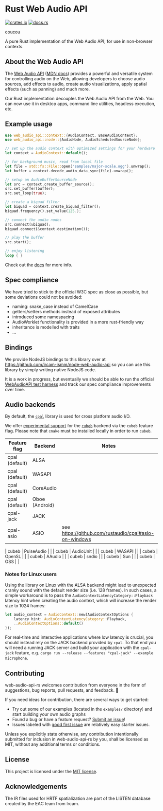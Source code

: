# Rust Web Audio API

[![crates.io](https://img.shields.io/crates/v/web-audio-api.svg)](https://crates.io/crates/web-audio-api)
[![docs.rs](https://img.shields.io/docsrs/web-audio-api)](https://docs.rs/web-audio-api)

coucou

A pure Rust implementation of the Web Audio API, for use in non-browser contexts

## About the Web Audio API

The [Web Audio API](https://www.w3.org/TR/webaudio/)
([MDN docs](https://developer.mozilla.org/en-US/docs/Web/API/Web_Audio_API))
provides a powerful and versatile system for controlling audio on the Web,
allowing developers to choose audio sources, add effects to audio, create audio
visualizations, apply spatial effects (such as panning) and much more.

Our Rust implementation decouples the Web Audio API from the Web. You can now
use it in desktop apps, command line utilities, headless execution, etc.

## Example usage

```rust
use web_audio_api::context::{AudioContext, BaseAudioContext};
use web_audio_api::node::{AudioNode, AudioScheduledSourceNode};

// set up the audio context with optimized settings for your hardware
let context = AudioContext::default();

// for background music, read from local file
let file = std::fs::File::open("samples/major-scale.ogg").unwrap();
let buffer = context.decode_audio_data_sync(file).unwrap();

// setup an AudioBufferSourceNode
let src = context.create_buffer_source();
src.set_buffer(buffer);
src.set_loop(true);

// create a biquad filter
let biquad = context.create_biquad_filter();
biquad.frequency().set_value(125.);

// connect the audio nodes
src.connect(&biquad);
biquad.connect(&context.destination());

// play the buffer
src.start();

// enjoy listening
loop { }
```

Check out the [docs](https://docs.rs/web-audio-api) for more info.

## Spec compliance

We have tried to stick to the official W3C spec as close as possible, but some
deviations could not be avoided:

- naming: snake_case instead of CamelCase
- getters/setters methods instead of exposed attributes
- introduced some namespacing
- AudioWorklet functionality is provided in a more rust-friendly way
- inheritance is modelled with traits
- ...

## Bindings

We provide NodeJS bindings to this library over at
<https://github.com/ircam-ismm/node-web-audio-api> so you can use this library
by simply writing native NodeJS code.

It is a work in progress, but eventually we should be able to run the official
[WebAudioAPI test harness](https://github.com/web-platform-tests/wpt/tree/master/webaudio)
and track our spec compliance improvements over time.

## Audio backends

By default, the [`cpal`](https://github.com/rustaudio/cpal) library is used for
cross platform audio I/O.

We offer [experimental support](https://github.com/orottier/web-audio-api-rs/issues/187) for the
[`cubeb`](https://github.com/mozilla/cubeb-rs) backend via the `cubeb` feature
flag. Please note that `cmake` must be installed locally in order to run
`cubeb`.

| Feature flag   | Backend        | Notes                                                   |
| -------------- | -------------- | ------------------------------------------------------- |
| cpal (default) | ALSA           |                                                         |
| cpal (default) | WASAPI         |                                                         |
| cpal (default) | CoreAudio      |                                                         |
| cpal (default) | Oboe (Android) |                                                         |
| cpal-jack      | JACK           |                                                         |
| cpal-asio      | ASIO           | see <https://github.com/rustaudio/cpal#asio-on-windows> |

| cubeb | PulseAudio | |
| cubeb | AudioUnit | |
| cubeb | WASAPI | |
| cubeb | OpenSL | |
| cubeb | AAudio | |
| cubeb | sndio | |
| cubeb | Sun | |
| cubeb | OSS | |

### Notes for Linux users

Using the library on Linux with the ALSA backend might lead to unexpected cranky sound with the default render size (i.e. 128 frames). In such cases, a simple workaround is to pass the `AudioContextLatencyCategory::Playback` latency hint when creating the audio context, which will increase the render size to 1024 frames:

```rs
let audio_context = AudioContext::new(AudioContextOptions {
    latency_hint: AudioContextLatencyCategory::Playback,
    ..AudioContextOptions::default()
});
```

For real-time and interactive applications where low latency is crucial, you should instead rely on the JACK backend provided by `cpal`. To that end you will need a running JACK server and build your application with the `cpal-jack` feature, e.g. `cargo run --release --features "cpal-jack" --example microphone`.

## Contributing

web-audio-api-rs welcomes contribution from everyone in the form of suggestions, bug reports,
pull requests, and feedback. 💛

If you need ideas for contribution, there are several ways to get started:

- Try out some of our examples (located in the `examples/` directory) and start
  building your own audio graphs
- Found a bug or have a feature request?
  [Submit an issue](https://github.com/orottier/web-audio-api-rs/issues/new)!
- Issues labeled with
  [good first issue](https://github.com/orottier/web-audio-api-rs/issues?q=is%3Aissue+is%3Aopen+sort%3Aupdated-desc+label%3A%22good+first+issue%22)
  are relatively easy starter issues.

Unless you explicitly state otherwise, any contribution intentionally submitted
for inclusion in web-audio-api-rs by you, shall be licensed as MIT, without any
additional terms or conditions.

## License

This project is licensed under the [MIT license].

[mit license]: https://github.com/orottier/web-audio-api-rs/blob/main/LICENSE

## Acknowledgements

The IR files used for HRTF spatialization are part of the LISTEN database
created by the EAC team from Ircam.
